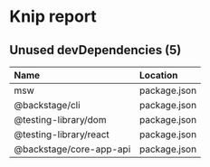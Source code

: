 # Knip report

## Unused devDependencies (5)

| Name                    | Location     |
|:------------------------|:-------------|
| msw                     | package.json |
| @backstage/cli          | package.json |
| @testing-library/dom    | package.json |
| @testing-library/react  | package.json |
| @backstage/core-app-api | package.json |

